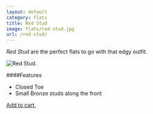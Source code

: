 ```yaml
---
layout: default
category: flats
title: Red Stud
image: flats/red-stud.jpg
url: /red-stud/
---
```


*Red Stud* are the perfect flats to go with that edgy outfit.
 
<img class="product-img" src="{{site.baseurl}}/images/flats/red-stud.jpg" alt="Red Stud.">

####Features

- Closed Toe
- Small Bronze studs along the front

<a class="btn btn-alt brand-family" href="{{site.baseurl}}/cart/">Add to cart.</a>